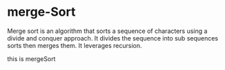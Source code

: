 # merge-Sort

Merge sort is an algorithm that sorts a sequence of characters using a divide and conquer approach.
It divides the sequence into sub sequences sorts then merges them.
It leverages recursion.

this is mergeSort
